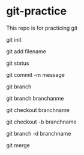 # git-practice
This repo is for practicing git 

git init

git add filename

git status

git commit -m message

git branch

git branch branchanme

git checkout branchname

git checkout -b branchname 

git branch -d branchname

git merge

